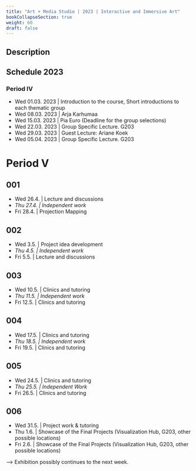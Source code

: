 ```yaml
---
title: "Art + Media Studio | 2023 | Interactive and Immersive Art"
bookCollapseSection: true
weight: 60
draft: false
---
```


## Description

## Schedule 2023

### Period IV

- Wed 01.03. 2023 | Introduction to the course, Short introductions to each thematic group
- Wed 08.03. 2023 | Arja Karhumaa
- Wed 15.03. 2023 | Pia Euro (Deadline for the group selections)
- Wed 22.03. 2023 | Group Specific Lecture. G203
- Wed 29.03. 2023 | Guest Lecture: Ariane Koek
- Wed 05.04. 2023 | Group Specific Lecture. G203

# Period V

## 001

- Wed 26.4. | Lecture and discussions
- *Thu 27.4. | Independent work*
- Fri 28.4. | Projection Mapping

## 002

- Wed 3.5. | Project idea development
- *Thu 4.5. | Independent work*
- Fri 5.5. | Lecture and discussions

## 003

- Wed 10.5. | Clinics and tutoring
- *Thu 11.5. | Independent work*
- Fri 12.5. | Clinics and tutoring

## 004

- Wed 17.5. | Clinics and tutoring
- *Thu 18.5. | Independent work*
- Fri 19.5. | Clinics and tutoring

## 005

- Wed 24.5. | Clinics and tutoring
- *Thu 25.5. | Independent Work*
- Fri 26.5. | Clinics and tutoring

## 006

- Wed 31.5. | Project work & tutoring
- Thu 1.6. | Showcase of the Final Projects (Visualization Hub, G203, other possible locations)
- Fri 2.6. | Showcase of the Final Projects (Visualization Hub, G203, other possible locations)

--> Exhibition possibly continues to the next week.
